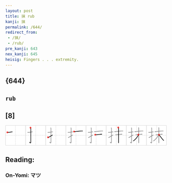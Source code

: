 ```yaml
---
layout: post
title: 抹 rub
kanji: 抹
permalink: /644/
redirect_from:
 - /抹/
 - /rub/
pre_kanji: 643
nex_kanji: 645
heisig: Fingers . . . extremity.
---
```


## {644}

## `rub`

## [8]

<div class="stroke"><img src="../images/E68AB9.png" /></div>

## Reading:

### On-Yomi: マツ
